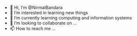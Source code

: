 - 👋 Hi, I’m @NirmalBandara
- 👀 I’m interested in learning new things
- 🌱 I’m currently learning computing and information systems 
- 💞️ I’m looking to collaborate on ...
- 📫 How to reach me ...

<!---
NirmalBandara/NirmalBandara is a ✨ special ✨ repository because its `README.md` (this file) appears on your GitHub profile.
You can click the Preview link to take a look at your changes.
--->
